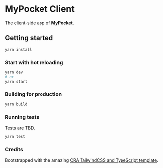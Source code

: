 # MyPocket Client

The client-side app of **MyPocket**.

## Getting started

```sh
yarn install
```

### Start with hot reloading

```sh
yarn dev
# or
yarn start
```

### Building for production

```sh
yarn build
```

### Running tests

Tests are TBD.

```sh
yarn test
```

### Credits

Bootstrapped with the amazing [CRA TailwindCSS and TypeScript template](https://github.com/dance2die/cra-template-tailwindcss-typescript).
